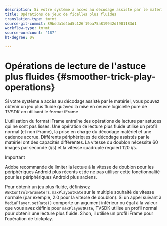 ```yaml
---
description: Si votre système a accès au décodage assisté par le matériel, vous pouvez obtenir un jeu plus fluide qu’avec la mise en oeuvre logicielle pure de TVSDK en utilisant le format iFrame.
title: Opérations de jeux de ficelles plus fluides
translation-type: tm+mt
source-git-commit: 89bdda1d4bd5c126f19ba75a819942df901183d1
workflow-type: tm+mt
source-wordcount: '187'
ht-degree: 0%

---
```



# Opérations de lecture de l&#39;astuce plus fluides {#smoother-trick-play-operations}

Si votre système a accès au décodage assisté par le matériel, vous pouvez obtenir un jeu plus fluide qu’avec la mise en oeuvre logicielle pure de TVSDK en utilisant le format iFrame.

<!--<a id="section_3DBFD7A3D1C7453096D3D3885E786263"></a>-->

L’utilisation du format iFrame entraîne des opérations de lecture par astuces qui ne sont pas lisses. Une opération de lecture plus fluide utilise un profil normal (et non iFrame), la prise en charge du décodage matériel et une cadence accrue. Différents périphériques de décodage assistés par le matériel ont des capacités différentes. La vitesse du doublon nécessite 60 images par seconde (i/s) et la vitesse quadruple requiert 120 i/s.

>[!IMPORTANT]
>
>Adobe recommande de limiter la lecture à la vitesse de doublon pour les périphériques Android plus récents et de ne pas utiliser cette fonctionnalité pour les périphériques Android plus anciens.

Pour obtenir un jeu plus fluide, définissez `ABRControlParameters.maxPlayoutRate` sur le multiple souhaité de vitesse normale (par exemple, 2.0 pour la vitesse de doublon). Si un appel suivant à `MediaPlayer.setRate()` comporte un argument inférieur ou égal à la valeur que vous avez définie pour `maxPlayoutRate`, TVSDK utilise un profil normal pour obtenir une lecture plus fluide. Sinon, il utilise un profil iFrame pour l’opération de trickplay.